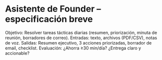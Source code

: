 # Asistente de Founder – especificación breve

Objetivo: Resolver tareas tácticas diarias (resumen, priorización, minuta de reunión, borradores de correo).
Entradas: texto, archivos (PDF/CSV), notas de voz.
Salidas: Resumen ejecutivo, 3 acciones priorizadas, borrador de email, checklist.
Evaluación: ¿Ahorra ≥30 min/día? ¿Entrega claro y accionable?
